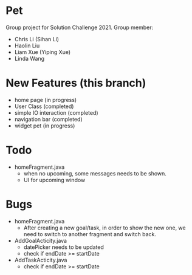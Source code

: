 # Pet
Group project for Solution Challenge 2021.
Group member:
- Chris Li (Sihan Li)
- Haolin Liu
- Liam Xue (Yiping Xue)
- Linda Wang

# New Features (this branch)
- home page (in progress)
- User Class (completed)
- simple IO interaction (completed)
- navigation bar (completed)
- widget pet (in progress)

# Todo
- homeFragment.java
  - when no upcoming, some messages needs to be shown.
  - UI for upcoming window

# Bugs
- homeFragment.java
  - After creating a new goal/task, in order to show the new one, we need to switch to another fragment and switch back.
- AddGoalActicity.java
  - datePicker needs to be updated
  - check if endDate >= startDate
- AddTaskActicity.java
  - check if endDate >= startDate
